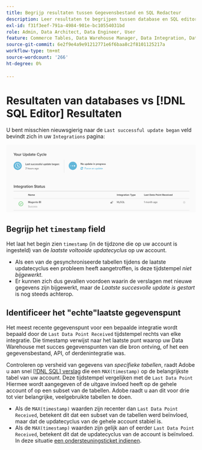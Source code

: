 ```yaml
---
title: Begrijp resultaten tussen Gegevensbestand en SQL Redacteur
description: Leer resultaten te begrijpen tussen database en SQL editor.
exl-id: f31f3eef-791a-4984-901e-bc10554031bd
role: Admin, Data Architect, Data Engineer, User
feature: Commerce Tables, Data Warehouse Manager, Data Integration, Data Import/Export
source-git-commit: 6e2f9e4a9e91212771e6f6baa8c2f8101125217a
workflow-type: tm+mt
source-wordcount: '266'
ht-degree: 0%

---
```


# Resultaten van databases vs [!DNL SQL Editor] Resultaten

U bent misschien nieuwsgierig naar de `Last successful update began` veld bevindt zich in uw `Integrations` pagina:

![Last_success_update.png](../../../assets/Last_successful_update.png)

## Begrijp het `timestamp` field

Het laat het begin zien `timestamp` (in de tijdzone die op uw account is ingesteld) van de _laatste voltooide updatecyclus_ op uw account.

- Als een van de gesynchroniseerde tabellen tijdens de laatste updatecyclus een probleem heeft aangetroffen, is deze tijdstempel *niet bijgewerkt*.
- Er kunnen zich dus gevallen voordoen waarin de verslagen met nieuwe gegevens zijn bijgewerkt, maar de *Laatste succesvolle update is gestart* is nog steeds achterop.

## Identificeer het &quot;echte&quot;laatste gegevenspunt

Het meest recente gegevenspunt voor een bepaalde integratie wordt bepaald door de `Last Data Point Received` tijdstempel rechts van elke integratie. Die timestamp verwijst naar het laatste punt waarop uw Data Warehouse met succes gegevenspunten van die bron ontving, of het een gegevensbestand, API, of derdenintegratie was.

Controleren op versheid van gegevens van *specifieke tabellen*, raadt Adobe u aan snel [[!DNL SQL] verslag](../../dev-reports/sql-rpt-bldr.md) die een `MAX(timestamp)` op de belangrijkste tabel van uw account. Deze tijdstempel vergelijken met de `Last Data Point` Hiermee wordt aangegeven of de uitgave invloed heeft op de gehele account of op een subset van de tabellen. Adobe raadt u aan dit voor drie tot vier belangrijke, veelgebruikte tabellen te doen.

- Als de `MAX(timestamp)` waarden zijn recenter dan `Last Data Point Received`, betekent dit dat een subset van de tabellen werd beïnvloed, maar dat de updatecyclus van de gehele account stabiel is.
- Als de `MAX(timestamp)` waarden zijn gelijk aan of eerder `Last Data Point Received`, betekent dit dat de updatecyclus van de account is beïnvloed. In deze situatie [een ondersteuningsticket indienen](https://experienceleague.adobe.com/docs/commerce-knowledge-base/kb/troubleshooting/miscellaneous/mbi-service-policies.html).
